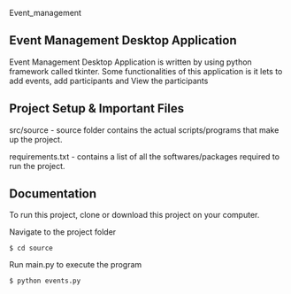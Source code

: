 
 Event_management

Event Management Desktop Application 
---------------------------------------------------------------------------------------------------------------------------

Event Management Desktop Application is written by using python framework called tkinter. 
Some functionalities of this application is it lets to add events, add participants and View the participants 

Project Setup & Important Files
------------------------------------------------

src/source - source folder contains the actual scripts/programs that make up the project.

requirements.txt -  contains a list of all the softwares/packages required to run the project.

Documentation
---------------------------------

To run this project, clone or download this project on your computer.

Navigate to the project folder

	$ cd source

Run main.py to execute the program

	$ python events.py

